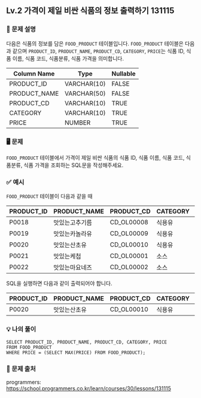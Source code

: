 ## Lv.2 가격이 제일 비싼 식품의 정보 출력하기 131115

### 👀 문제 설명

다음은 식품의 정보를 담은 `FOOD_PRODUCT` 테이블입니다. `FOOD_PRODUCT` 테이블은 다음과 같으며 `PRODUCT_ID`, `PRODUCT_NAME`, `PRODUCT_CD`, `CATEGORY`, `PRICE`는 식품 ID, 식품 이름, 식품 코드, 식품분류, 식품 가격을 의미합니다.

| Column Name  | Type        | Nullable |
| ------------ | ----------- | -------- |
| PRODUCT_ID   | VARCHAR(10) | FALSE    |
| PRODUCT_NAME | VARCHAR(50) | FALSE    |
| PRODUCT_CD   | VARCHAR(10) | TRUE     |
| CATEGORY     | VARCHAR(10) | TRUE     |
| PRICE        | NUMBER      | TRUE     |

### 🖥️ 문제

`FOOD_PRODUCT` 테이블에서 가격이 제일 비싼 식품의 식품 ID, 식품 이름, 식품 코드, 식품분류, 식품 가격을 조회하는 SQL문을 작성해주세요.

### ✅ 예시

`FOOD_PRODUCT` 테이블이 다음과 같을 때

| PRODUCT_ID | PRODUCT_NAME   | PRODUCT_CD | CATEGORY | PRICE |
| ---------- | -------------- | ---------- | -------- | ----- |
| P0018      | 맛있는고추기름 | CD_OL00008 | 식용유   | 6100  |
| P0019      | 맛있는카놀라유 | CD_OL00009 | 식용유   | 5100  |
| P0020      | 맛있는산초유   | CD_OL00010 | 식용유   | 6500  |
| P0021      | 맛있는케첩     | CD_OL00001 | 소스     | 4500  |
| P0022      | 맛있는마요네즈 | CD_OL00002 | 소스     | 4700  |

SQL을 실행하면 다음과 같이 출력되어야 합니다.

| PRODUCT_ID | PRODUCT_NAME | PRODUCT_CD | CATEGORY | PRICE |
| ---------- | ------------ | ---------- | -------- | ----- |
| P0020      | 맛있는산초유 | CD_OL00010 | 식용유   | 6500  |

### 💡 나의 풀이

```
SELECT PRODUCT_ID, PRODUCT_NAME, PRODUCT_CD, CATEGORY, PRICE
FROM FOOD_PRODUCT
WHERE PRICE = (SELECT MAX(PRICE) FROM FOOD_PRODUCT);
```

### 🔗 문제 출처

programmers: <https://school.programmers.co.kr/learn/courses/30/lessons/131115>
